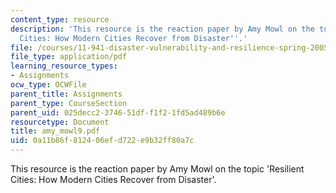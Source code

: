 ```yaml
---
content_type: resource
description: 'This resource is the reaction paper by Amy Mowl on the topic ''Resilient
  Cities: How Modern Cities Recover from Disaster''.'
file: /courses/11-941-disaster-vulnerability-and-resilience-spring-2005/0a11b86f812406efd722e9b32ff80a7c_amy_mowl9.pdf
file_type: application/pdf
learning_resource_types:
- Assignments
ocw_type: OCWFile
parent_title: Assignments
parent_type: CourseSection
parent_uid: 025decc2-3746-51df-f1f2-1fd5ad489b6e
resourcetype: Document
title: amy_mowl9.pdf
uid: 0a11b86f-8124-06ef-d722-e9b32ff80a7c
---
```

This resource is the reaction paper by Amy Mowl on the topic 'Resilient Cities: How Modern Cities Recover from Disaster'.


